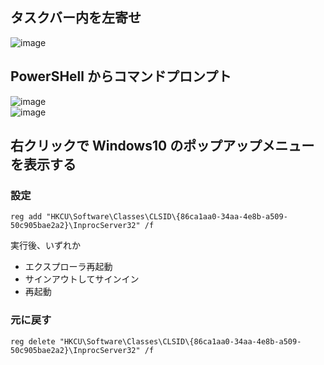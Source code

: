 ## タスクバー内を左寄せ
![image](https://user-images.githubusercontent.com/1501327/228454414-b856d46b-fbae-4286-9a80-a51d1784f975.png)

## PowerSHell からコマンドプロンプト
![image](https://user-images.githubusercontent.com/1501327/228454716-d45ce3a3-9442-44b6-97fd-c266ee30494c.png)\
![image](https://user-images.githubusercontent.com/1501327/228454919-a70f1225-9302-45c7-8e77-91eec55ead1f.png)

## 右クリックで Windows10 のポップアップメニューを表示する
### 設定
```reg
reg add "HKCU\Software\Classes\CLSID\{86ca1aa0-34aa-4e8b-a509-50c905bae2a2}\InprocServer32" /f 
```

実行後、いずれか
- エクスプローラ再起動
- サインアウトしてサインイン
- 再起動


### 元に戻す
```reg
reg delete "HKCU\Software\Classes\CLSID\{86ca1aa0-34aa-4e8b-a509-50c905bae2a2}\InprocServer32" /f 
```
